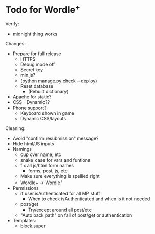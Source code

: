 # Todo for Wordle<sup>+</sup>

Verify:
- midnight thing works


Changes:
- Prepare for full release
    - HTTPS
    - Debug mode off
    - Secret key
    - min.js?
    - (python manage.py check --deploy)
    - Reset database
        - (Rebuilt dictionary)
- Apache for static?
- CSS - Dynamic??
- Phone support?
    - Keyboard shown in game
    - Dynamic CSS/layouts

Cleaning:
- Avoid "confirm resubmission" message?
- Hide html/JS inputs
- Namings
    - cup over name, etc
    - snake_case for vars and funtions
    - fix all js/html form names
        - forms, post, js, etc
    - Make sure everything is spellled right
    - Wordle+ -> Wordle<sup>+</sup>
- Permissions
    - if user.isAuthenticated for all MP stuff
        - When to check isAuthenticated and when is it not needed
    - post/get
        - Try/except around all post/etc
    - "Auto back path" on fail of post/get or authentication
- Templates:
    - block.super